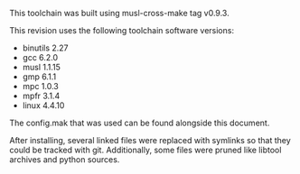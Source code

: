 This toolchain was built using musl-cross-make tag v0.9.3.

This revision uses the following toolchain software versions:

* binutils 2.27
* gcc 6.2.0
* musl 1.1.15
* gmp 6.1.1
* mpc 1.0.3
* mpfr 3.1.4
* linux 4.4.10

The config.mak that was used can be found alongside this document.

After installing, several linked files were replaced with symlinks so that they
could be tracked with git. Additionally, some files were pruned like libtool
archives and python sources.
